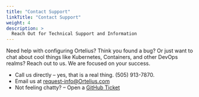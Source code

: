 ```yaml
---
title: "Contact Support"
linkTitle: "Contact Support"
weight: 4
description: >
  Reach Out for Technical Support and Information
---
```


Need help with configuring Ortelius? Think you found a bug? Or just want to chat about cool things like Kubernetes, Containers, and other DevOps realms? Reach out to us. We are focused on your success.

- Call us directly – yes, that is a real thing. (505) 913-7870.
- Email us at [request-info@Ortelius.com](mailto:request-info@ortelius.io)
- Not feeling chatty? – Open a [GitHub Ticket](https://github.com/ortelius/ortelius/issues)

